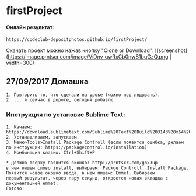 # firstProject

#### Онлайн результат:
    https://codeclub-depositphotos.github.io/firstProject/

Скачать проект можно нажав кнопку "Clone or Download":
![screenshot](https://image.prntscr.com/image/ViDnv_qwRxCb0nwS1bqGzQ.png | width=300)

## 27/09/2017 Домашка
    1. Повторить то, что сделали на уроке (можно подглядывать).
    2. ... я сейчас в дороге, сегодня добавлю

### Инструкция по установке Sublime Text:
    1. Качаем: https://download.sublimetext.com/Sublime%20Text%20Build%203143%20x64%20Setup.exe
    2. Устанавливаем, запускаем.
    3. Меню>Tools>Install Package Controll (если появится ошибка, делаем по инструкции: https://packagecontrol.io/installation)
    4. Комбинация клавиш: Ctrl+Shift+P

    * Должно вверху появится окошко: http://prntscr.com/gnx3up
    в нем пишем слово install, выбираем: Packge Controll: Install Package. Появится новое окошко ввода, в нем пишем: Emmet. Выбираем
    первый результат, через пару секунд, откроется новая вкладка с документацией emmet.
    Готово!